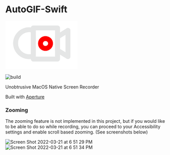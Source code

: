 # AutoGIF-Swift 

<img height="150" src="https://github.com/bnidevs/AutoGIF-Swift/blob/main/AutoGIF%20Spooler/AutoGIF%20Spooler/Assets.xcassets/AppIcon.appiconset/AutoGIF%20Logo.png?raw=true">

![build](https://github.com/bnidevs/AutoGIF-Swift/actions/workflows/xcodebuild.yml/badge.svg)

Unobtrusive MacOS Native Screen Recorder

Built with [Aperture](https://github.com/wulkano/Aperture)

### Zooming

The zooming feature is not implemented in this project, but if you would like to be able to do so while recording, you can proceed to your Accessibility settings and enable scroll based zooming. (See screenshots below)

<img width="780" alt="Screen Shot 2022-03-21 at 6 51 29 PM" src="https://user-images.githubusercontent.com/33227410/159375905-1e08835e-bbce-4b94-b8ab-145e6a02719a.png">
<img width="780" alt="Screen Shot 2022-03-21 at 6 51 34 PM" src="https://user-images.githubusercontent.com/33227410/159375907-a99cff85-7709-44d6-84f6-d978d275842f.png">
